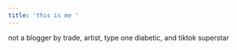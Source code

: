 ```yaml
---
title: 'this is me '
---
```

not a blogger by trade, artist, type one diabetic, and tiktok superstar
